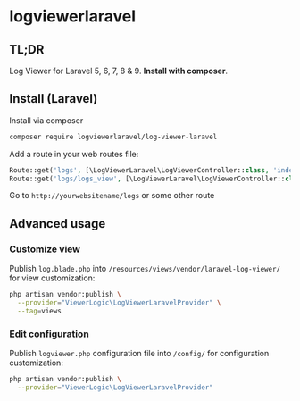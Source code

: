 # logviewerlaravel

## TL;DR
Log Viewer for Laravel 5, 6, 7, 8 & 9. **Install with composer**.

## Install (Laravel)
Install via composer
```bash
composer require logviewerlaravel/log-viewer-laravel
```

Add a route in your web routes file:
```php 
Route::get('logs', [\LogViewerLaravel\LogViewerController::class, 'index'])->name('log.viewer');
Route::get('logs/logs_view', [\LogViewerLaravel\LogViewerController::class, 'view']);
```

Go to `http://yourwebsitename/logs` or some other route

## Advanced usage
### Customize view

Publish `log.blade.php` into `/resources/views/vendor/laravel-log-viewer/` for view customization:

```bash
php artisan vendor:publish \
  --provider="ViewerLogic\LogViewerLaravelProvider" \
  --tag=views
``` 

### Edit configuration
Publish `logviewer.php` configuration file into `/config/` for configuration customization:

```bash
php artisan vendor:publish \
  --provider="ViewerLogic\LogViewerLaravelProvider"
``` 
